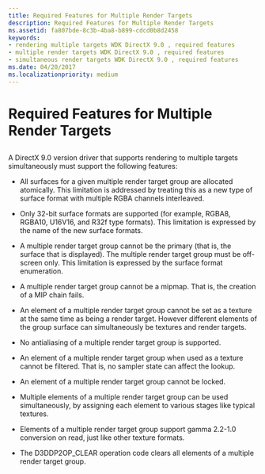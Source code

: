 ```yaml
---
title: Required Features for Multiple Render Targets
description: Required Features for Multiple Render Targets
ms.assetid: fa807bde-8c3b-4ba8-b899-cdcd0b8d2458
keywords:
- rendering multiple targets WDK DirectX 9.0 , required features
- multiple render targets WDK DirectX 9.0 , required features
- simultaneous render targets WDK DirectX 9.0 , required features
ms.date: 04/20/2017
ms.localizationpriority: medium
---
```


# Required Features for Multiple Render Targets


## <span id="ddk_required_features_for_multiple_render_targets_gg"></span><span id="DDK_REQUIRED_FEATURES_FOR_MULTIPLE_RENDER_TARGETS_GG"></span>


A DirectX 9.0 version driver that supports rendering to multiple targets simultaneously must support the following features:

-   All surfaces for a given multiple render target group are allocated atomically. This limitation is addressed by treating this as a new type of surface format with multiple RGBA channels interleaved.

-   Only 32-bit surface formats are supported (for example, RGBA8, RGBA10, U16V16, and R32f type formats). This limitation is expressed by the name of the new surface formats.

-   A multiple render target group cannot be the primary (that is, the surface that is displayed). The multiple render target group must be off-screen only. This limitation is expressed by the surface format enumeration.

-   A multiple render target group cannot be a mipmap. That is, the creation of a MIP chain fails.

-   An element of a multiple render target group cannot be set as a texture at the same time as being a render target. However different elements of the group surface can simultaneously be textures and render targets.

-   No antialiasing of a multiple render target group is supported.

-   An element of a multiple render target group when used as a texture cannot be filtered. That is, no sampler state can affect the lookup.

-   An element of a multiple render target group cannot be locked.

-   Multiple elements of a multiple render target group can be used simultaneously, by assigning each element to various stages like typical textures.

-   Elements of a multiple render target group support gamma 2.2-1.0 conversion on read, just like other texture formats.

-   The D3DDP2OP\_CLEAR operation code clears all elements of a multiple render target group.

 

 





